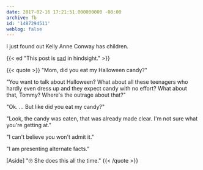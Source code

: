 ```yaml
---
date: 2017-02-16 17:21:51.000000000 -08:00
archive: fb
id: '1487294511'
weblog: false
---
```


I just found out Kelly Anne Conway has children. 

{{< ed "This post is [sad]([Link](https://news.yahoo.com/kellyanne-conway-daughter-accuses-her-141443476.html)) in hindsight." >}}

{{< quote >}}
"Mom, did you eat my Halloween candy?"

"You want to talk about Halloween? What about all these teenagers who hardly even dress up and they expect candy with no effort? What about that, Tommy? Where's the outrage about that?"

"Ok. ... But like did you eat my candy?"

"Look, the candy was eaten, that was already made clear. I'm not sure what you're getting at."

"I can't believe you won't admit it."

"I am presenting alternate facts."

[Aside] "🙄 She does this all the time."
{{< /quote >}}